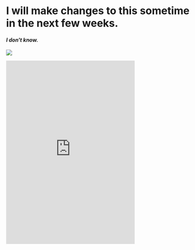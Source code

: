 # I will make changes to this sometime in the next few weeks.
#### *I don't know.*
[<img src="https://discordapp.com/api/guilds/333211307635507201/widget.json">](https://discord.gg/eTX29bC)
<iframe src="https://discordapp.com/widget?id=333211307635507201&theme=dark" width="350" height="500" allowtransparency="true" frameborder="0"></iframe>
